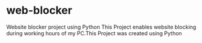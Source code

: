 # web-blocker
Website blocker project using Python
This Project enables website blocking during working hours of my PC.This Project was created using Python

